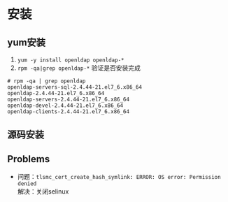 # 安装

yum安装
-------
1. `yum -y install openldap openldap-*`
2. `rpm -qa|grep openldap-*` 验证是否安装完成

```
# rpm -qa | grep openldap
openldap-servers-sql-2.4.44-21.el7_6.x86_64
openldap-2.4.44-21.el7_6.x86_64
openldap-servers-2.4.44-21.el7_6.x86_64
openldap-devel-2.4.44-21.el7_6.x86_64
openldap-clients-2.4.44-21.el7_6.x86_64
```

源码安装
------



Problems
-------
* 问题：`tlsmc_cert_create_hash_symlink: ERROR: OS error: Permission denied`<br>
  解决：关闭selinux
